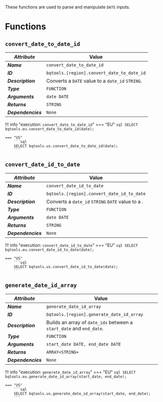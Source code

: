 These functions are used to parse and manipulate `DATE` inputs.

# Functions
## **`convert_date_to_date_id`**
_**Attribute**_ | Value
--- | ---
_**Name**_ | `convert_date_to_date_id`
_**ID**_ | `bqtools.[region].convert_date_to_date_id`
_**Description**_ | Converts a `DATE` value to a `date_id` `STRING`.
_**Type**_ | `FUNCTION`
_**Arguments**_ | `date DATE`
_**Returns**_ | `STRING`
_**Dependencies**_ | `None`

!!! info "execution: `convert_date_to_date_id`"
    === "EU"
        ```sql
        SELECT bqtools.eu.convert_date_to_date_id(date);
        ```

    === "US"
        ```sql
        SELECT bqtools.us.convert_date_to_date_id(date);
        ```

## **`convert_date_id_to_date`**
_**Attribute**_ | Value
--- | ---
_**Name**_ | `convert_date_id_to_date`
_**ID**_ | `bqtools.[region].convert_date_id_to_date`
_**Description**_ | Converts a `date_id` `STRING` `DATE` value to a .
_**Type**_ | `FUNCTION`
_**Arguments**_ | `date DATE`
_**Returns**_ | `STRING`
_**Dependencies**_ | `None`

!!! info "execution: `convert_date_id_to_date`"
    === "EU"
        ```sql
        SELECT bqtools.eu.convert_date_id_to_date(date);
        ```

    === "US"
        ```sql
        SELECT bqtools.us.convert_date_id_to_date(date);
        ```

## **`generate_date_id_array`**
_**Attribute**_ | Value
--- | ---
_**Name**_ | `generate_date_id_array`
_**ID**_ | `bqtools.[region].generate_date_id_array`
_**Description**_ | Builds an array of `date_ids` between a `start_date` and `end_date`.
_**Type**_ | `FUNCTION`
_**Arguments**_ | `start_date DATE, end_date DATE`
_**Returns**_ | `ARRAY<STRING>`
_**Dependencies**_ | `None`

!!! info "execution: `generate_date_id_array`"
    === "EU"
        ```sql
        SELECT bqtools.eu.generate_date_id_array(start_date, end_date);
        ```

    === "US"
        ```sql
        SELECT bqtools.us.generate_date_id_array(start_date, end_date);
        ```